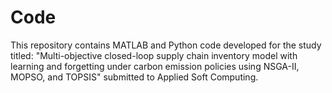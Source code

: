 # Code
This repository contains MATLAB and Python code developed for the study titled: "Multi-objective closed-loop supply chain inventory model with learning and forgetting under carbon emission policies using NSGA-II, MOPSO, and TOPSIS" submitted to Applied Soft Computing. 
